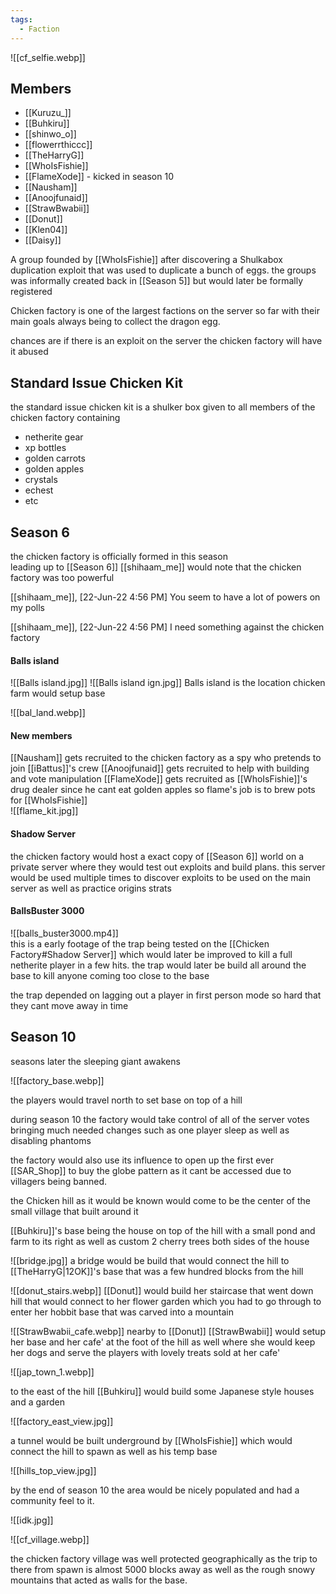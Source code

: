 ```yaml
---
tags:
  - Faction
---
```

![[cf_selfie.webp]]
## Members
- [[Kuruzu_]]
- [[Buhkiru]]
- [[shinwo_o]]
- [[flowerrthiccc]]
- [[TheHarryG]]
- [[WhoIsFishie]]
- [[FlameXode]] - kicked in season 10
- [[Nausham]]
- [[Anoojfunaid]]
- [[StrawBwabii]]
- [[Donut]]
- [[Klen04]]
- [[Daisy]]

A group founded by [[WhoIsFishie]] after discovering a Shulkabox duplication exploit that was used to duplicate a bunch of eggs. the groups was informally created back in [[Season 5]] but would later be formally registered

Chicken factory is one of the largest factions on the server so far with their main goals always being to collect the dragon egg.

chances are if there is an exploit on the server the chicken factory will have it abused

## Standard Issue Chicken Kit
the standard issue chicken kit is a shulker box given to all members of the chicken factory containing  

- netherite gear 
- xp bottles
- golden carrots
- golden apples
- crystals 
- echest
- etc

## Season 6
the chicken factory is officially formed in this season    
leading up to [[Season 6]] [[shihaam_me]] would note that the chicken factory was too powerful

[[shihaam_me]], [22-Jun-22 4:56 PM]
You seem to have a lot of powers on my polls

[[shihaam_me]], [22-Jun-22 4:56 PM]
I need something against the chicken factory

#### Balls island
![[Balls island.jpg]]
![[Balls island ign.jpg]]
Balls island is the location chicken farm would setup base 

![[bal_land.webp]]


#### New members
[[Nausham]] gets recruited to the chicken factory as a spy who pretends to join [[iBattus]]'s crew
[[Anoojfunaid]] gets recruited to help with building and vote manipulation 
[[FlameXode]] gets recruited as [[WhoIsFishie]]'s drug dealer since he cant eat golden apples so flame's job is to brew pots for [[WhoIsFishie]]   
![[flame_kit.jpg]]

#### Shadow Server
the chicken factory would host a exact copy of [[Season 6]] world on a private server where they would test out exploits and build plans. this server would be used multiple times to discover exploits to be used on the main server as well as practice origins strats

#### BallsBuster 3000
![[balls_buster3000.mp4]]    
this is a early footage of the trap being tested on the [[Chicken Factory#Shadow Server]] which would later be improved to kill a full netherite player in a few hits. the trap would later be build all around the base to kill anyone coming too close to the base

the trap depended on lagging out a player in first person mode so hard that they cant move away in time 

## Season 10
seasons later the sleeping giant awakens

![[factory_base.webp]]

the players would travel north to set base on top of a hill 

during season 10 the factory would take control of all of the server votes bringing much needed changes such as one player sleep as well as disabling phantoms 

the factory would also use its influence to open up the first ever [[SAR_Shop]] to buy the globe pattern as it cant be accessed due to villagers being banned. 

the Chicken hill as it would be known would come to be the center of the small village that built around it

[[Buhkiru]]'s base being the house on top of the hill with a small pond and farm to its right as well as custom 2 cherry trees both sides of the house


![[bridge.jpg]] 
a bridge would be build that would connect the hill to [[TheHarryG|12OK]]'s base that was a few hundred blocks from the hill


![[donut_stairs.webp]]
[[Donut]] would build her staircase that went down hill that would connect to her flower garden which you had to go through to enter her hobbit base that was carved into a mountain

![[StrawBwabii_cafe.webp]]
nearby to [[Donut]] [[StrawBwabii]] would setup her base and her cafe' at the foot of the hill as well where she would keep her dogs and serve the players with lovely treats sold at her cafe'

![[jap_town_1.webp]]

to the east of the hill [[Buhkiru]] would build some Japanese style houses and a garden 

![[factory_east_view.jpg]]

a tunnel would be built underground by [[WhoIsFishie]] which would connect the hill to spawn as well as his temp base

![[hills_top_view.jpg]]

by the end of season 10 the area would be nicely populated and had a community feel to it.

![[idk.jpg]]


![[cf_village.webp]]

the chicken factory village was well protected geographically as the trip to there from spawn is almost 5000 blocks away as well as the rough snowy mountains that acted as walls for the base. 

